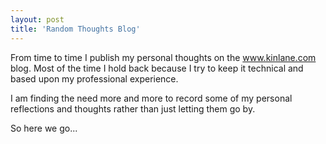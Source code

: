 ```yaml
---
layout: post
title: 'Random Thoughts Blog'
---
```

From time to time I publish my personal thoughts on the www.kinlane.com blog.  Most of the time I hold back because I try to keep it technical and based upon my professional experience.<p></p>
I am finding the need more and more to record some of my personal reflections and thoughts rather than just letting them go by.<p></p>
So here we go...